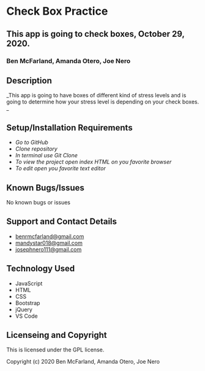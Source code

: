 # Check Box Practice

## This app is going to check boxes, October 29, 2020.

### Ben McFarland, Amanda Otero, Joe Nero

## Description

_This app is going to have boxes of different kind of stress levels and is going to determine how your stress level is depending on your check boxes. _


## Setup/Installation Requirements

* _Go to GitHub_
* _Clone repository_
* _In terminal use Git Clone_
* _To view the project open index HTML on you favorite browser_
* _To edit open you favorite text editor_

## Known Bugs/Issues

No known bugs or issues

## Support and Contact Details

* benrmcfarland@gmail.com
* mandystar018@gmail.com
* josephnero111@gmail.com

## Technology Used

* JavaScript
* HTML
* CSS
* Bootstrap
* jQuery
* VS Code

## Licenseing and Copyright

This is licensed under the GPL license.

Copyright (c) 2020 Ben McFarland, Amanda Otero, Joe Nero
